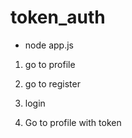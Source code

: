 # token_auth

- node app.js

1. go to profile

2. go to register

3. login

4. Go to profile with token